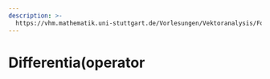 ```yaml
---
description: >-
  https://vhm.mathematik.uni-stuttgart.de/Vorlesungen/Vektoranalysis/Folien_Rechenregeln_fuer_Differentialoperatoren.pdf
---
```


# Differentia(operator

